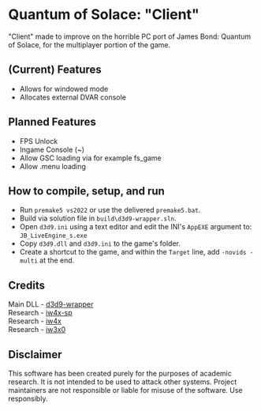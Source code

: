 # Quantum of Solace: "Client"
"Client" made to improve on the horrible PC port of James Bond: Quantum of Solace, for the multiplayer portion of the game.

## (Current) Features
- Allows for windowed mode
- Allocates external DVAR console

## Planned Features
- FPS Unlock
- Ingame Console (~)
- Allow GSC loading via for example fs_game
- Allow .menu loading

## How to compile, setup, and run

- Run `premake5 vs2022` or use the delivered `premake5.bat`.
- Build via solution file in `build\d3d9-wrapper.sln`.
- Open `d3d9.ini` using a text editor and edit the INI's ``AppEXE`` argument to: ``JB_LiveEngine_s.exe``
- Copy `d3d9.dll` and `d3d9.ini` to the game's folder.
- Create a shortcut to the game, and within the ``Target`` line, add ``-novids -multi`` at the end.

## Credits
Main DLL - [d3d9-wrapper](https://github.com/ThirteenAG/d3d9-wrapper)</br>
Research - [iw4x-sp](https://github.com/XLabsProject/iw4x-sp)</br>
Research - [iw4x](https://github.com/XLabsProject/iw4x-client)</br>
Research - [iw3x0](https://github.com/xoxor4d/iw3xo-dev)</br>


## Disclaimer

This software has been created purely for the purposes of academic research. It is not intended to be used to attack other systems. Project maintainers are not responsible or liable for misuse of the software. Use responsibly.
